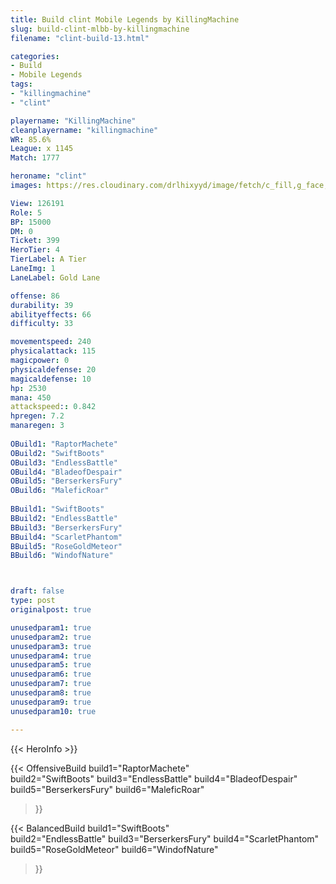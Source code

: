 ```yaml
---
title: Build clint Mobile Legends by KillingMachine
slug: build-clint-mlbb-by-killingmachine
filename: "clint-build-13.html"

categories: 
- Build 
- Mobile Legends
tags: 
- "killingmachine"
- "clint"

playername: "KillingMachine"
cleanplayername: "killingmachine"
WR: 85.6%
League: x 1145
Match: 1777 

heroname: "clint"
images: https://res.cloudinary.com/drlhixyyd/image/fetch/c_fill,g_face,f_auto/https://cdn2-build.mobagenie.my.id/p/images/banner/full/clint.jpg

View: 126191 
Role: 5 
BP: 15000
DM: 0 
Ticket: 399 
HeroTier: 4 
TierLabel: A Tier 
LaneImg: 1
LaneLabel: Gold Lane

offense: 86 
durability: 39 
abilityeffects: 66 
difficulty: 33 

movementspeed: 240
physicalattack: 115
magicpower: 0
physicaldefense: 20
magicaldefense: 10
hp: 2530
mana: 450
attackspeed:: 0.842
hpregen: 7.2
manaregen: 3
 
OBuild1: "RaptorMachete"  
OBuild2: "SwiftBoots" 
OBuild3: "EndlessBattle" 
OBuild4: "BladeofDespair" 
OBuild5: "BerserkersFury" 
OBuild6: "MaleficRoar" 
 
BBuild1: "SwiftBoots"  
BBuild2: "EndlessBattle" 
BBuild3: "BerserkersFury" 
BBuild4: "ScarletPhantom" 
BBuild5: "RoseGoldMeteor" 
BBuild6: "WindofNature"



draft: false
type: post
originalpost: true

unusedparam1: true
unusedparam2: true
unusedparam3: true
unusedparam4: true
unusedparam5: true
unusedparam6: true
unusedparam7: true
unusedparam8: true
unusedparam9: true
unusedparam10: true

---
```


{{< HeroInfo >}} 

{{< OffensiveBuild 
build1="RaptorMachete"  
build2="SwiftBoots" 
build3="EndlessBattle" 
build4="BladeofDespair" 
build5="BerserkersFury" 
build6="MaleficRoar" 
 >}} 

{{< BalancedBuild 
build1="SwiftBoots"  
build2="EndlessBattle" 
build3="BerserkersFury" 
build4="ScarletPhantom" 
build5="RoseGoldMeteor" 
build6="WindofNature" 
 >}}

